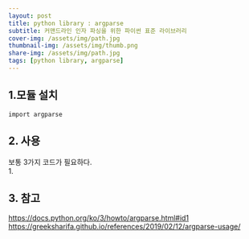 ```yaml
---
layout: post
title: python library : argparse
subtitle: 커맨드라인 인자 파싱을 위한 파이썬 표준 라이브러리
cover-img: /assets/img/path.jpg
thumbnail-img: /assets/img/thumb.png
share-img: /assets/img/path.jpg
tags: [python library, argparse]
---
```




## 1.모듈 설치
```
import argparse
```
## 2. 사용
보통 3가지 코드가 필요하다.   
1. 


## 3. 참고
https://docs.python.org/ko/3/howto/argparse.html#id1
https://greeksharifa.github.io/references/2019/02/12/argparse-usage/
